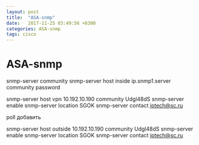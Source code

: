 ```yaml
---
layout: post
title:  "ASA-snmp"
date:   2017-11-25 03:49:56 +0300
categories: ASA-snmp
tags: cisco
---
```


# ASA-snmp
snmp-server community 
snmp-server host inside ip.snmp1.server community password

snmp-server host vpn 10.192.10.190 community Udgl48dS
snmp-server enable
snmp-server location SGOK
snmp-server contact iptech@sc.ru


poll добавить



snmp-server host outside 10.192.10.190 community Udgl48dS
snmp-server enable
snmp-server location SGOK
snmp-server contact iptech@sc.ru